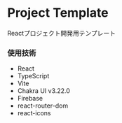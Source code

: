 # Project Template
Reactプロジェクト開発用テンプレート

### 使用技術
- React
- TypeScript
- Vite
- Chakra UI v3.22.0
- Firebase
- react-router-dom
- react-icons
